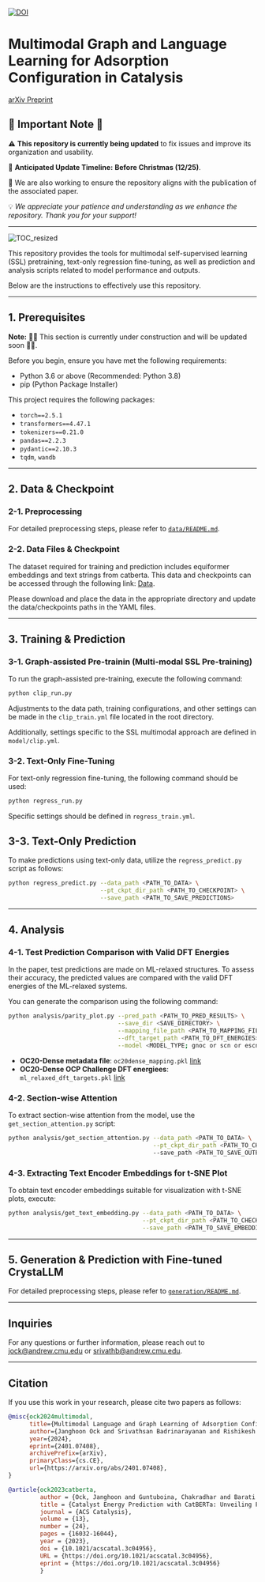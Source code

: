 [![DOI](https://zenodo.org/badge/DOI/10.5281/zenodo.13922448.svg)](https://doi.org/10.5281/zenodo.13922448)

# Multimodal Graph and Language Learning for Adsorption Configuration in Catalysis
[arXiv Preprint](https://arxiv.org/abs/2401.07408)

## 🚨 **Important Note** 🚨

⚠️ **This repository is currently being updated** to fix issues and improve its organization and usability. 

📅 **Anticipated Update Timeline:** **Before Christmas (12/25)**.

📝 We are also working to ensure the repository aligns with the publication of the associated paper. 

💡 _We appreciate your patience and understanding as we enhance the repository. Thank you for your support!_

---


![TOC_resized](https://github.com/hoon-ock/multi-view/assets/93333323/0ad53e44-18df-43a0-a413-1bc5438777e6)

This repository provides the tools for multimodal self-supervised learning (SSL) pretraining, text-only regression fine-tuning, as well as prediction and analysis scripts related to model performance and outputs.

Below are the instructions to effectively use this repository.

---

## 1. Prerequisites

**Note:** 🚧🚧 This section is currently under construction and will be updated soon 🚧🚧.

Before you begin, ensure you have met the following requirements:

- Python 3.6 or above (Recommended: Python 3.8)
- pip (Python Package Installer)

This project requires the following packages:

- `torch==2.5.1`
- `transformers==4.47.1`
- `tokenizers==0.21.0`
- `pandas==2.2.3`
- `pydantic==2.10.3`
- `tqdm`, `wandb`

---

## 2. Data & Checkpoint

### 2-1. Preprocessing

For detailed preprocessing steps, please refer to [`data/README.md`](data/README.md).

### 2-2. Data Files & Checkpoint
The dataset required for training and prediction includes equiformer embeddings and text strings from catberta. This data and checkpoints can be accessed through the following link: [Data](https://doi.org/10.6084/m9.figshare.27208356.v2).

Please download and place the data in the appropriate directory and update the data/checkpoints paths in the YAML files.

---

## 3. Training & Prediction

### 3-1. Graph-assisted Pre-trainin (Multi-modal SSL Pre-training)

To run the graph-assisted pre-training, execute the following command:

```bash
python clip_run.py
```

Adjustments to the data path, training configurations, and other settings can be made in the `clip_train.yml` file located in the root directory.

Additionally, settings specific to the SSL multimodal approach are defined in `model/clip.yml`.

### 3-2. Text-Only Fine-Tuning

For text-only regression fine-tuning, the following command should be used:

```bash
python regress_run.py
```

Specific settings should be defined in `regress_train.yml`.

## 3-3. Text-Only Prediction

To make predictions using text-only data, utilize the `regress_predict.py` script as follows:

```bash
python regress_predict.py --data_path <PATH_TO_DATA> \
                          --pt_ckpt_dir_path <PATH_TO_CHECKPOINT> \
                          --save_path <PATH_TO_SAVE_PREDICTIONS>
```

---

## 4. Analysis 

### 4-1. Test Prediction Comparison with Valid DFT Energies

In the paper, test predictions are made on ML-relaxed structures. To assess their accuracy, the predicted values are compared with the valid DFT energies of the ML-relaxed systems.

You can generate the comparison using the following command:

```bash
python analysis/parity_plot.py --pred_path <PATH_TO_PRED_RESULTS> \
                               --save_dir <SAVE_DIRECTORY> \
                               --mapping_file_path <PATH_TO_MAPPING_FILE> \
                               --dft_target_path <PATH_TO_DFT_ENERGIES> \
                               --model <MODEL_TYPE; gnoc or scn or escn>
```

- **OC20-Dense metadata file**: `oc20dense_mapping.pkl` [link](https://fair-chem.github.io/core/datasets/oc20dense.html)
- **OC20-Dense OCP Challenge DFT energiees**: `ml_relaxed_dft_targets.pkl` [link](https://opencatalystproject.org/challenge.html)

### 4-2. Section-wise Attention

To extract section-wise attention from the model, use the `get_section_attention.py` script:

```bash
python analysis/get_section_attention.py --data_path <PATH_TO_DATA> \
                                         --pt_ckpt_dir_path <PATH_TO_CHECKPOINT> \ 
                                         --save_path <PATH_TO_SAVE_OUTPUT>
```

### 4-3. Extracting Text Encoder Embeddings for t-SNE Plot

To obtain text encoder embeddings suitable for visualization with t-SNE plots, execute:

```bash
python analysis/get_text_embedding.py --data_path <PATH_TO_DATA> \
                                      --pt_ckpt_dir_path <PATH_TO_CHECKPOINT> \
                                      --save_path <PATH_TO_SAVE_EMBEDDINGS>
```

---

## 5. Generation & Prediction with Fine-tuned CrystaLLM

For detailed preprocessing steps, please refer to [`generation/README.md`](generation/README.md).


---

## Inquiries

For any questions or further information, please reach out to [jock@andrew.cmu.edu](mailto:jock@andrew.cmu.edu) or [srivathb@andrew.cmu.edu](mailto:srivathb@andrew.cmu.edu).

---

## Citation

If you use this work in your research, please cite two papers as follows:

```bibtex
@misc{ock2024multimodal,
      title={Multimodal Language and Graph Learning of Adsorption Configuration in Catalysis}, 
      author={Janghoon Ock and Srivathsan Badrinarayanan and Rishikesh Magar and Akshay Antony and Amir Barati Farimani},
      year={2024},
      eprint={2401.07408},
      archivePrefix={arXiv},
      primaryClass={cs.CE},
      url={https://arxiv.org/abs/2401.07408}, 
}
```

```bibtex
@article{ock2023catberta,
         author = {Ock, Janghoon and Guntuboina, Chakradhar and Barati Farimani, Amir},
         title = {Catalyst Energy Prediction with CatBERTa: Unveiling Feature Exploration Strategies through Large Language Models},
         journal = {ACS Catalysis},
         volume = {13},
         number = {24},
         pages = {16032-16044},
         year = {2023},
         doi = {10.1021/acscatal.3c04956},
         URL = {https://doi.org/10.1021/acscatal.3c04956},
         eprint = {https://doi.org/10.1021/acscatal.3c04956}
         }
```
